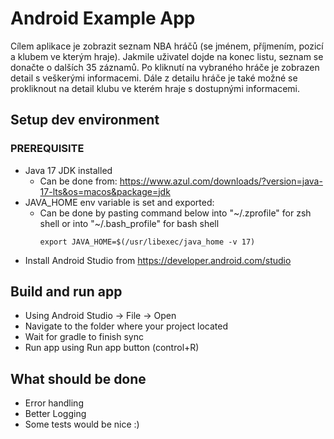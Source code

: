 # Android Example App

Cílem aplikace je zobrazit seznam NBA hráčů (se jménem, příjmením, pozicí a klubem ve kterým
hraje). Jakmile uživatel dojde na konec listu, seznam se donačte o dalších 35 záznamů. Po kliknutí
na vybraného hráče je zobrazen detail s veškerými informacemi. Dále z detailu hráče je také
možné se prokliknout na detail klubu ve kterém hraje s dostupnými informacemi.

## Setup dev environment

### PREREQUISITE
* Java 17 JDK installed
  * Can be done from: <https://www.azul.com/downloads/?version=java-17-lts&os=macos&package=jdk>
* JAVA_HOME env variable is set and exported:
  * Can be done by pasting command below into "~/.zprofile" for zsh shell or into "~/.bash_profile" for bash shell
    ```
    export JAVA_HOME=$(/usr/libexec/java_home -v 17)
    ```
* Install Android Studio from https://developer.android.com/studio

## Build and run app
* Using Android Studio -> File -> Open
* Navigate to the folder where your project located 
* Wait for gradle to finish sync
* Run app using Run app button (control+R)

## What should be done
* Error handling
* Better Logging
* Some tests would be nice :)
